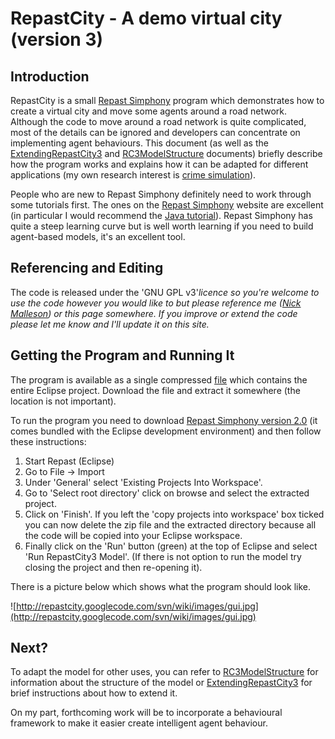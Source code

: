 # RepastCity - A demo virtual city (version 3) #

## Introduction ##

RepastCity is a small [Repast Simphony](http://repast.sourceforge.net/) program which demonstrates how to create a virtual city and move some agents around a road network. Although the code to move around a road network is quite complicated, most of the details can be ignored and developers can concentrate on implementing agent behaviours. This document (as well as the [ExtendingRepastCity3](ExtendingRepastCity3.md) and [RC3ModelStructure](RC3ModelStructure.md) documents) briefly describe how the program works and explains how it can be adapted for different applications (my own research interest is [crime simulation](http://crimesim.blogspot.com/)).

People who are new to Repast Simphony definitely need to work through some tutorials first. The ones on the [Repast Simphony](http://repast.sourceforge.net/) website are excellent (in particular I would recommend the [Java tutorial](http://repast.sourceforge.net/docs/RepastJavaGettingStarted.pdf)). Repast Simphony has quite a steep learning curve but is well worth learning if you need to build agent-based models, it's an excellent tool.

## Referencing and Editing ##

The code is released under the 'GNU GPL v3'_licence so you're welcome to use the code however you would like to but please reference me ([Nick Malleson](http://www.geog.leeds.ac.uk/people/n.malleson)) or this page somewhere. If you improve or extend the code please let me know and I'll update it on this site._

## Getting the Program and Running It ##

The program is available as a single compressed [file](http://repastcity.googlecode.com/files/repastcity3.zip) which contains the entire Eclipse project. Download the file and extract it somewhere (the location is not important).

To run the program you need to download [Repast Simphony version 2.0](http://repast.sourceforge.net/download.html) (it comes bundled with the Eclipse development environment) and then follow these instructions:

  1. Start Repast (Eclipse)
  1. Go to File -> Import
  1. Under 'General' select 'Existing Projects Into Workspace'.
  1. Go to 'Select root directory' click on browse and select the extracted project.
  1. Click on 'Finish'. If you left the 'copy projects into workspace' box ticked you can now delete the zip file and the extracted directory because all the code will be copied into your Eclipse workspace.
  1. Finally click on the 'Run' button (green) at the top of Eclipse and select 'Run RepastCity3 Model'. (If there is not option to run the model try closing the project and then re-opening it).


There is a picture below which shows what the program should look like.

![http://repastcity.googlecode.com/svn/wiki/images/gui.jpg](http://repastcity.googlecode.com/svn/wiki/images/gui.jpg)

## Next? ##

To adapt the model for other uses, you can refer to [RC3ModelStructure](RC3ModelStructure.md) for information about the structure of the model or [ExtendingRepastCity3](ExtendingRepastCity3.md) for brief instructions about how to extend it.

On my part, forthcoming work will be to incorporate a behavioural framework to make it easier create intelligent agent behaviour.